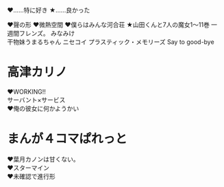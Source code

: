 ♥……特に好き
★……良かった

♥聲の形
♥微熱空間
♥僕らはみんな河合荘
★山田くんと7人の魔女1～11巻
一週間フレンズ。
みなみけ  
干物妹うまるちゃん
ニセコイ
プラスティック・メモリーズ Say to good-bye  

# 高津カリノ
♥WORKING!!  
サーバント×サービス  
♥俺の彼女に何かようかい  

# まんが４コマぱれっと
♥葉月カノンは甘くない。  
♥スターマイン  
♥未確認で進行形  